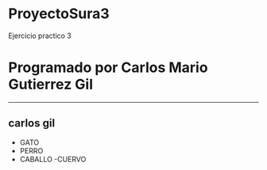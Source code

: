 # ProyectoSura3
Ejercicio practico 3 
# Programado por Carlos Mario Gutierrez Gil
***
## carlos gil 
- GATO
- PERRO
- CABALLO
-CUERVO 
